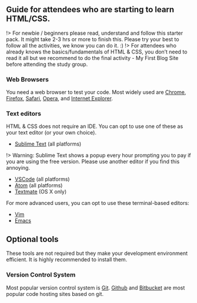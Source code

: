 <!--
  UPDATE THIS:

  
-->

## Guide for attendees who are starting to learn HTML/CSS.

!> For newbie / beginners please read, understand and follow this starter pack. 
It might take 2-3 hrs or more to finish this. Please try your best to follow all the activities, we know you can do it. :)
!> For attendees who already knows the basics/fundamentals of HTML & CSS, you don’t need to read it all but we recommend to do the final activity - My First Blog Site before attending the study group. 

### Web Browsers

You need a web browser to test your code. Most widely used are [Chrome](https://www.google.com/chrome/), [Firefox](https://www.mozilla.org/en-US/firefox/new/), [Safari](https://www.apple.com/safari/), [Opera](https://www.opera.com/), and [Internet Explorer](https://support.microsoft.com/en-us/help/17621/internet-explorer-downloads).

### Text editors

HTML &amp; CSS does not require an IDE. You can opt to use one of these as your text editor (or your own choice).

- [Sublime Text](https://www.sublimetext.com/) (all platforms)

!> Warning: Sublime Text shows a popup every hour prompting you to pay if you are using the free version. Please use another editor if you find this annoying.

- [VSCode](https://code.visualstudio.com/) (all platforms)
- [Atom](https://atom.io/) (all platforms)
- [Textmate](https://macromates.com/) (OS X only)

For more advanced users, you can opt to use these terminal-based editors:

- [Vim](http://www.vim.org/)
- [Emacs](https://www.gnu.org/software/emacs/)

## Optional tools

These tools are not required but they make your development environment efficient. It is highly recommended to install them.

### Version Control System

Most popular version control system is [Git](https://git-scm.com/). [Github](https://github.com/) and [Bitbucket](https://bitbucket.org/) are most popular code hosting sites based on git.

